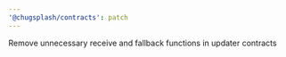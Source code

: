 ```yaml
---
'@chugsplash/contracts': patch
---
```


Remove unnecessary receive and fallback functions in updater contracts
